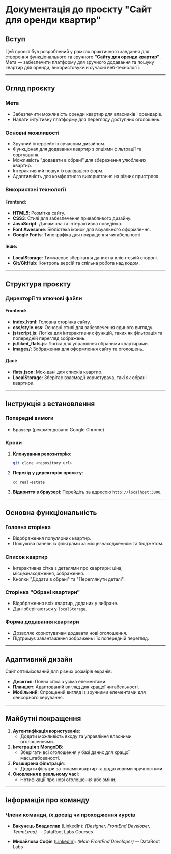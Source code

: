# Документація до проєкту "Сайт для оренди квартир"

## Вступ 

Цей проєкт був розроблений у рамках практичного завдання для створення функціонального та зручного **"Сайту для оренди квартир"**. Мета — забезпечити платформу для зручного додавання та пошуку квартир для оренди, використовуючи сучасні веб-технології.

---

## Огляд проєкту

### Мета

- Забезпечити можливість оренди квартир для власників і орендарів.
- Надати інтуїтивну платформу для перегляду доступних оголошень.

### Основні можливості

- Зручний інтерфейс із сучасним дизайном.
- Функціонал для додавання квартир з опціями фільтрації та сортування.
- Можливість "додавати в обрані" для збереження улюблених квартир.
- Інтерактивний пошук із валідацією форм.
- Адаптивність для комфортного використання на різних пристроях.

### Використані технології

#### Frontend:

- **HTML5**: Розмітка сайту.
- **CSS3**: Стилі для забезпечення привабливого дизайну.
- **JavaScript**: Динамічна та інтерактивна поведінка.
- **Font Awesome**: Бібліотека іконок для візуального оформлення.
- **Google Fonts**: Типографіка для покращення читабельності.

#### Інше:

- **LocalStorage**: Тимчасове зберігання даних на клієнтській стороні.
- **Git/GitHub**: Контроль версій та спільна робота над кодом.

---

## Структура проєкту

### Директорії та ключові файли

#### **Frontend**:

- **index.html**: Головна сторінка сайту.
- **css/style.css**: Основні стилі для забезпечення єдиного вигляду.
- **js/script.js**: Логіка для інтерактивних функцій, таких як фільтрація та попередній перегляд зображень.
- **js/liked\_flats.js**: Логіка для управління обраними квартирами.
- **images/**: Зображення для оформлення сайту та оголошень.

#### **Дані**:

- **flats.json**: Мок-дані для списків квартир.
- **LocalStorage**: Зберігає взаємодії користувача, такі як обрані квартири.

---

## Інструкція з встановлення

### Попередні вимоги

- Браузер (рекомендовано Google Chrome)

### Кроки

1. **Клонування репозиторію**:

   ```bash
   git clone <repository_url>
   ```

2. **Перехід у директорію проєкту**:

   ```bash
   cd real-estate
   ```

3. **Відкриття в браузері**:
   Перейдіть за адресою `http://localhost:3000`.

---

## Основна функціональність

### Головна сторінка

- Відображення популярних квартир.
- Пошукова панель із фільтрами за місцезнаходженням та бюджетом.

### Список квартир

- Інтерактивна сітка з деталями про квартири: ціна, місцезнаходження, зображення.
- Кнопки "Додати в обрані" та "Переглянути деталі".

### Сторінка "Обрані квартири"

- Відображення всіх квартир, доданих у вибране.
- Дані зберігаються у `localStorage`.

### Форма додавання квартири

- Дозволяє користувачам додавати нові оголошення.
- Підтримує завантаження зображень і їх попередній перегляд.

---

## Адаптивний дизайн

Сайт оптимізований для різних розмірів екранів:

- **Десктоп**: Повна сітка з усіма елементами.
- **Планшет**: Адаптований вигляд для кращої читабельності.
- **Мобільний**: Спрощений вигляд із зручними елементами для сенсорного керування.

---

## Майбутні покращення

1. **Аутентифікація користувачів**:
   - Додати можливість входу та управління власними оголошеннями.
2. **Інтеграція з MongoDB**:
   - Зберігати всі оголошення у базі даних для кращої масштабованості.
3. **Розширена фільтрація**:
   - Додати фільтри за типами квартир та додатковими зручностями.
4. **Оновлення в реальному часі**:
   - Нотифікації про нові оголошення або зміни.

---

## Інформація про команду

### Члени команди, їх досвід чи проходження курсів
- **Бакунець Владислав** ([LinkedIn](https://www.linkedin.com/in/vladyslav-bakunets-a5a621312)):
  *(Designer, FrontEnd Developer, TeamLead)*
  -- DataRoot Labs Courses 

- **Михайлова Софія** ([LinkedIn](https://linkedin.com/in/sofia-mykhailova-a29210334)):
  *(Main FrontEnd Developer)*
  -- DataRoot Labs 

